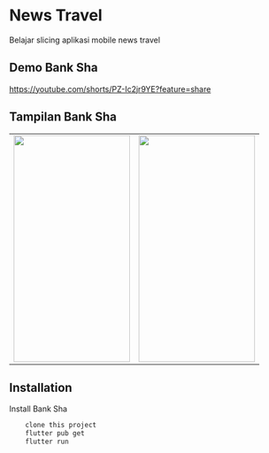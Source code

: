 # News Travel

Belajar slicing aplikasi mobile news travel

## Demo Bank Sha

https://youtube.com/shorts/PZ-Ic2jr9YE?feature=share

## Tampilan Bank Sha

<table>
   <tr>
      <td>
      <img style="-webkit-user-select: none;margin: auto;cursor: zoom-in;" src="https://user-images.githubusercontent.com/52773931/226530501-4fdf10c5-7303-43d0-a00c-0364e47ea1fe.png" width="210" height="410">
      </td>
      <td>
      <img style="-webkit-user-select: none;margin: auto;cursor: zoom-in;" src="https://user-images.githubusercontent.com/52773931/226530582-16c1a1be-0345-4a5a-aa60-e681323352d5.png" width="210" height="410">
      </td>
    </tr>
</table>

## Installation

Install Bank Sha

```bash
    clone this project
    flutter pub get
    flutter run

```
